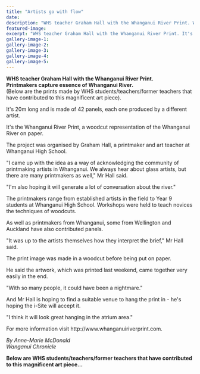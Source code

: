 ```yaml
---
title: "Artists go with flow"
date: 
description: "WHS teacher Graham Hall with the Whanganui River Print. WHS students/teachers/former teachers have all contributed to this magnificent art piece, article from Wanganui Chronicle on 8/12/16..."
featured-image: 
excerpt: "WHS teacher Graham Hall with the Whanganui River Print. It's 20m long and is made of 42 panels, each one produced by a different artist. It's the Whanganui River Print, a woodcut representation of the Whanganui River on paper."
gallery-image-1: 
gallery-image-2: 
gallery-image-3: 
gallery-image-4: 
gallery-image-5: 
---
```


<p><strong>WHS teacher Graham Hall with the Whanganui River Print.<br />Printmakers capture essence of Whanganui River.<br /></strong>(Below are the prints made by WHS students/teachers/former teachers that have contributed to this magnificent art piece).</p>
<p>It's 20m long and is made of 42 panels, each one produced by a different artist.</p>
<p>It's the Whanganui River Print, a woodcut representation of the Whanganui River on paper.</p>
<p>The project was organised by Graham Hall, a printmaker and art teacher at Whanganui High School.</p>
<p>"I came up with the idea as a way of acknowledging the community of printmaking artists in Whanganui. We always hear about glass artists, but there are many printmakers as well," Mr Hall said.</p>
<p>"I'm also hoping it will generate a lot of conversation about the river."</p>
<p>The printmakers range from established artists in the field to Year 9 students at Whanganui High School. Workshops were held to teach novices the techniques of woodcuts.</p>
<p>As well as printmakers from Whanganui, some from Wellington and Auckland have also contributed panels.</p>
<p>"It was up to the artists themselves how they interpret the brief," Mr Hall said.</p>
<p>The print image was made in a woodcut before being put on paper.</p>
<p>He said the artwork, which was printed last weekend, came together very easily in the end.</p>
<p>"With so many people, it could have been a nightmare."</p>
<p>And Mr Hall is hoping to find a suitable venue to hang the print in - he's hoping the i-Site will accept it.</p>
<p>"I think it will look great hanging in the atrium area."</p>
<p>For more information visit http://www.whanganuiriverprint.com.</p>
<div class="detailsLarge articleEmailLink">
<p class="writtenBy"><em>By Anne-Marie McDonald</em><br /><em>Wanganui Chronicle&nbsp;</em></p>
<p class="writtenBy"><strong>Below are WHS students/teachers/former teachers that have contributed to this magnificent art piece...</strong></p>
</div>

